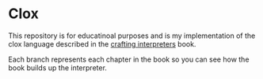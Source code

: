 # Clox

This repository is for educatinoal purposes and is my implementation of the clox language described in the [crafting interpreters](http://craftinginterpreters.com/contents.html) book. 

Each branch represents each chapter in the book so you can see how the book builds up the interpreter. 
